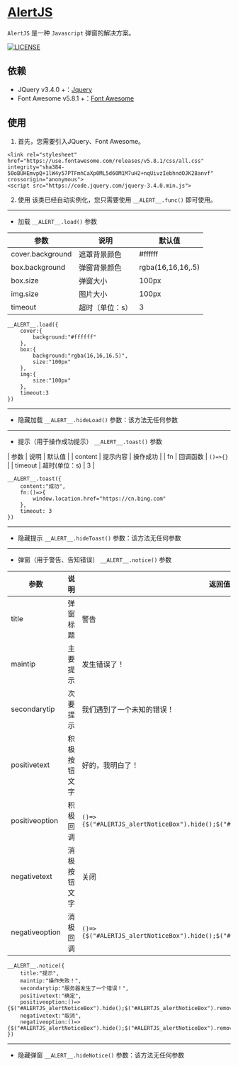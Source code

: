 [AlertJS](https://github.com/Annlix/AlertJs/blob/master/README.md)
=======

`AlertJS` 是一种 `Javascript` 弹窗的解决方案。

[![LICENSE](https://img.shields.io/badge/license-Anti%20996-blue.svg)](https://github.com/996icu/996.ICU/blob/master/LICENSE)

依赖
---

- JQuery v3.4.0 +：[Jquery](https://jquery.com/)
- Font Awesome v5.8.1 +：[Font Awesome](https://fontawesome.com/)

使用
---

1. 首先，您需要引入JQuery、Font Awesome。
```
<link rel="stylesheet" href="https://use.fontawesome.com/releases/v5.8.1/css/all.css" integrity="sha384-50oBUHEmvpQ+1lW4y57PTFmhCaXp0ML5d60M1M7uH2+nqUivzIebhndOJK28anvf" crossorigin="anonymous">
<script src="https://code.jquery.com/jquery-3.4.0.min.js">
```

2. 使用
该类已经自动实例化，您只需要使用 `__ALERT__.func()` 即可使用。

---
- 加载
`__ALERT__.load()`
参数

| 参数 | 说明 | 默认值 |
|-----|------|--------|
| cover.background | 遮罩背景颜色 | #ffffff |
| box.background | 弹窗背景颜色 | rgba(16,16,16,.5) |
| box.size | 弹窗大小 | 100px |
| img.size | 图片大小 | 100px |
| timeout | 超时（单位：s） | 3 |

```
__ALERT__.load({
    cover:{
        background:"#ffffff"
    },
    box:{
        background:"rgba(16,16,16.5)",
        size:"100px"
    },
    img:{
        size:"100px"
    },
    timeout:3
})
```
---
- 隐藏加载
`__ALERT__.hideLoad()`
参数：该方法无任何参数
---
- 提示（用于操作成功提示）
`__ALERT__.toast()`
参数

| 参数 | 说明 | 默认值 |
| content | 提示内容 | 操作成功 |
| fn | 回调函数 | `()=>{}` |
| timeout | 超时(单位：s) | 3 |

```
__ALERT__.toast({
    content:"成功",
    fn:()=>{
        window.location.href="https://cn.bing.com"
    },
    timeout: 3
})
```
---
- 隐藏提示
`__ALERT__.hideToast()`
参数：该方法无任何参数
---
- 弹窗（用于警告、告知错误）
`__ALERT__.notice()`
参数

| 参数 | 说明 | 返回值 |
|------|-----|--------|
| title | 弹窗标题 | 警告 |
| maintip | 主要提示 | 发生错误了！ |
| secondarytip | 次要提示 | 我们遇到了一个未知的错误！ |
| positivetext | 积极按钮文字 | 好的，我明白了！ |
| positiveoption | 积极回调 | `()=>{$("#ALERTJS_alertNoticeBox").hide();$("#ALERTJS_alertNoticeBox").remove();}` |
| negativetext | 消极按钮文字 | 关闭 |
| negativeoption | 消极回调 | `()=>{$("#ALERTJS_alertNoticeBox").hide();$("#ALERTJS_alertNoticeBox").remove();}` |

```
__ALERT__.notice({
    title:"提示",
    maintip:"操作失败！",
    secondarytip:"服务器发生了一个错误！",
    positivetext:"确定",
    positiveoption:()=>{$("#ALERTJS_alertNoticeBox").hide();$("#ALERTJS_alertNoticeBox").remove();},
    negativetext:"取消",
    negativeoption:()=>{$("#ALERTJS_alertNoticeBox").hide();$("#ALERTJS_alertNoticeBox").remove();}
})
```
---
- 隐藏弹窗
`__ALERT__.hideNotice()`
参数：该方法无任何参数